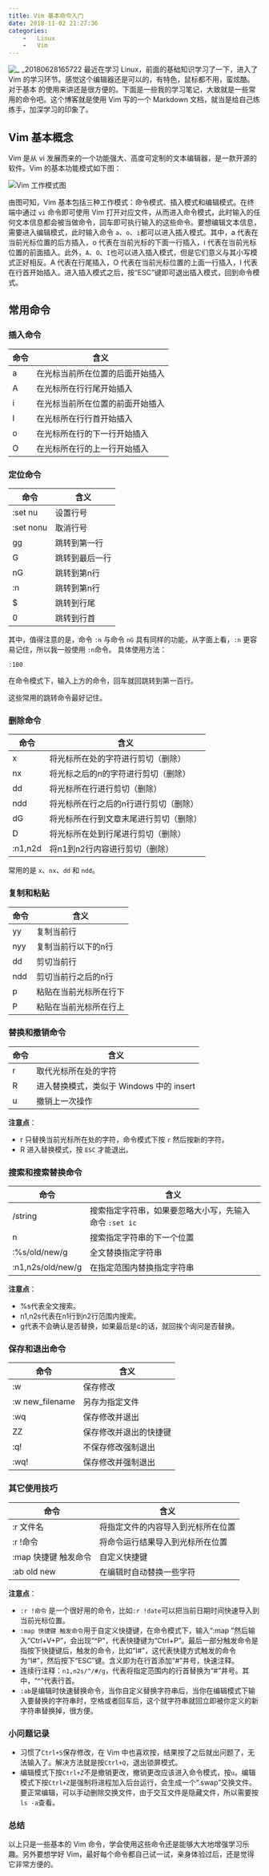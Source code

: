 ```yaml
---
title: Vim 基本命令入门
date: 2018-11-02 21:27:36
categories:
    -   Linux
    -   Vim
---
```

![_ _20180628165722](https://user-images.githubusercontent.com/25274581/42070648-028851e8-7b8a-11e8-9cd9-6fe5b4a8ddfd.png)
最近在学习 Linux，前面的基础知识学习了一下，进入了 Vim 的学习环节。感觉这个编辑器还是可以的，有特色，鼠标都不用，蛮炫酷。对于基本
的使用来讲还是很方便的。下面是一些我的学习笔记，大致就是一些常用的命令吧。这个博客就是使用 Vim 写的一个 Markdown 文档，就当是给自己练练手，加深学习的印象了。
<!-- more -->
## Vim 基本概念

Vim 是从 vi 发展而来的一个功能强大、高度可定制的文本编辑器，是一款开源的软件。Vim 的基本功能模式如下图：

![Vim 工作模式图](http://images2017.cnblogs.com/blog/1120165/201710/1120165-20171030080717386-896381469.png)

由图可知，Vim 基本包括三种工作模式：命令模式、插入模式和编辑模式。在终端中通过 `vi` 命令即可使用 Vim 打开对应文件，从而进入命令模式，此时输入的任何文本信息都会被当做命令，回车即可执行输入的这些命令。要想编辑文本信息，需要进入编辑模式，此时输入命令 `a`、`o`、`i`都可以进入插入模式。其中，a 代表在当前光标位置的后方插入，o 代表在当前光标的下面一行插入，i 代表在当前光标位置的前面插入。此外，`A`、`O`、`I`也可以进入插入模式，但是它们意义与其小写模式正好相反。A 代表在行尾插入，O 代表在当前光标位置的上面一行插入，I 代表在行首开始插入。进入插入模式之后，按“ESC”键即可退出插入模式，回到命令模式。

## 常用命令

### 插入命令

命令|含义
----|--------------------------------
a   |在光标当前所在位置的后面开始插入
A   |在光标所在行行尾开始插入
i   |在光标当前所在位置的前面开始插入
I   |在光标所在行行首开始插入
o   |在光标所在行的下一行开始插入
O   |在光标所在行的上一行开始插入

### 定位命令

命令     |含义
---------|--------------------------------
:set nu  |设置行号
:set nonu|取消行号
gg       |跳转到第一行
G        |跳转到最后一行
nG       |跳转到第n行
:n       |跳转到第n行
$        |跳转到行尾
0        |跳转到行首

其中，值得注意的是，命令 `:n` 与命令 `nG` 具有同样的功能，从字面上看，`:n` 更容易记住，所以我一般使用 `:n`命令。
具体使用方法：
```
:100
```
在命令模式下，输入上方的命令，回车就回跳转到第一百行。

这些常用的跳转命令最好记住。

### 删除命令

命令   |含义
-------|-------------------------------------
x      |将光标所在处的字符进行剪切（删除）
nx     |将光标之后的n的字符进行剪切（删除）
dd     |将光标所在行进行剪切（删除）
ndd    |将光标所在行之后的n行进行剪切（删除）
dG     |将光标所在行到文章末尾进行剪切（删除）
D      |将光标所在处到行尾进行剪切（删除）
:n1,n2d|将n1到n2行内容进行剪切（删除）

常用的是 `x`、`nx`、`dd` 和 `ndd`。

### 复制和粘贴

命令|含义
----|--------------------------
yy  |复制当前行
nyy |复制当前行以下的n行
dd  |剪切当前行
ndd |剪切当前行之后的n行
p   |粘贴在当前光标所在行下
P   |粘贴在当前光标所在行上

### 替换和撤销命令

命令|含义
----|----------------------------------------
r   |取代光标所在处的字符
R   |进入替换模式，类似于 Windows 中的 insert
u   |撤销上一次操作

**注意点**：

*	r 只替换当前光标所在处的字符，命令模式下按 `r` 然后按新的字符。
*	R 进入替换模式，按 `ESC` 才能退出。

### 搜索和搜索替换命令

命令              |含义
------------------|------------------------------------------------------
/string           |搜索指定字符串，如果要忽略大小写，先输入命令 `:set ic`
n                 |搜索指定字符串的下一个位置
:%s/old/new/g     |全文替换指定字符串
:n1,n2s/old/new/g |在指定范围内替换指定字符串

**注意点**：
*	%s代表全文搜索。
*	n1,n2s代表在n1行到n2行范围内搜索。
*	g代表不会确认是否替换，如果最后是c的话，就回挨个询问是否替换。

### 保存和退出命令

命令            |含义
----------------|----------------------
:w              |保存修改
:w new\_filename|另存为指定文件
:wq             |保存修改并退出
ZZ              |保存修改并退出的快捷键
:q!             |不保存修改强制退出
:wq!            |保存修改并强制退出

### 其它使用技巧

命令                |含义
--------------------|----------------------------------
:r 文件名           |将指定文件的内容导入到光标所在位置
:r !命令            |将命令运行结果导入到光标所在位置
:map 快捷键 触发命令|自定义快捷键
:ab old new         |在编辑时自动替换一些字符

**注意点**：

*	`:r !命令` 是一个很好用的命令，比如`:r !date`可以把当前日期时间快速导入到当前光标位置。
*	`:map 快捷键 触发命令`用于自定义快捷键，在命令模式下，输入“:map ”然后输入“Ctrl+V+P”，会出现“^P”，代表快捷键为“Ctrl+P”。最后一部分触发命令是指按下快捷键后，触发的命令，比如“I#<ESC>”，这代表快捷方式触发的命令为“I#”，然后按下“ESC”键。含义即为在行首添加“#”井号，快速注释。
*	连续行注释：`n1,n2s/^/#/g`，代表将指定范围内的行首替换为“#”井号。其中，“^”代表行首。
*	`:ab`是编辑时快速替换命令，当你自定义替换字符串后，当你在编辑模式下输入要替换的字符串时，空格或者回车后，这个就字符串就回立即被你定义的新字符串替换掉，很方便。


### 小问题记录

*	习惯了`Ctrl+S`保存修改，在 Vim 中也喜欢按，结果按了之后就出问题了，无法输入了。解决方法就是按`Ctrl+Q`，退出锁屏模式。
*	编辑模式下按`Ctrl+Z`不是撤销更改，撤销更改应该进入命令模式，按`u`。编辑模式下按`Ctrl+Z`是强制将进程加入后台运行，会生成一个“.swap”交换文件。要正常编辑，可以手动删除交换文件，由于交互文件是隐藏文件，所以需要按`ls -a`查看。

### 总结

以上只是一些基本的 Vim 命令，学会使用这些命令还是能够大大地增强学习乐趣。另外要想学好 Vim，最好每个命令都自己试一试，亲身体验过后，还是觉得它非常方便的。
